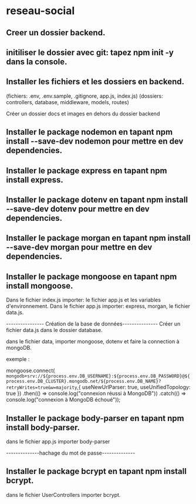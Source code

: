 # reseau-social

## Creer un dossier backend.

## initiliser le dossier avec git: tapez npm init -y dans la console.

## Installer les fichiers et les dossiers en backend.
(fichiers: .env, .env.sample, .gitignore, app.js, index.js)
(dossiers: controllers, database, middleware, models, routes)

Créer un dossier docs et images en dehors du dossier backend

## Installer le package nodemon en tapant npm install --save-dev nodemon pour mettre en dev dependencies.
## Installer le package express en tapant npm install express.
## Installer le package dotenv en tapant npm install --save-dev dotenv pour mettre en dev dependencies.
## Installer le package morgan en tapant npm install --save-dev morgan pour mettre en dev dependencies.
## Installer le package mongoose en tapant npm install mongoose.

Dans le fichier index.js importer: le fichier app.js et les variables d'environnement.
Dans le fichier app.js importer: express, morgan, le fichier data.js.

---------------- Création de la base de données---------------
Créer un fichier data.js dans le dossier database.

dans le fichier data, importer mongoose, dotenv et faire la connection à mongoDB.


exemple :

mongoose.connect(
  `mongodb+srv://${process.env.DB_USERNAME}:${process.env.DB_PASSWORD}@${process.env.DB_CLUSTER}.mongodb.net/${process.env.DB_NAME}?retryWrites=true&w=majority`,{
    useNewUrlParser: true,
    useUnifiedTopology: true
})
.then(() => console.log("connexion réussi à MongoDB")) 
.catch(() => console.log("connexion à MongoDB échoué"));

## Installer le package body-parser en tapant npm install body-parser.
dans le fichier app.js importer body-parser

--------------hachage du mot de passe--------------

## Installer le package bcrypt en tapant npm install bcrypt. 
dans le fichier UserControllers importer bcrypt.
